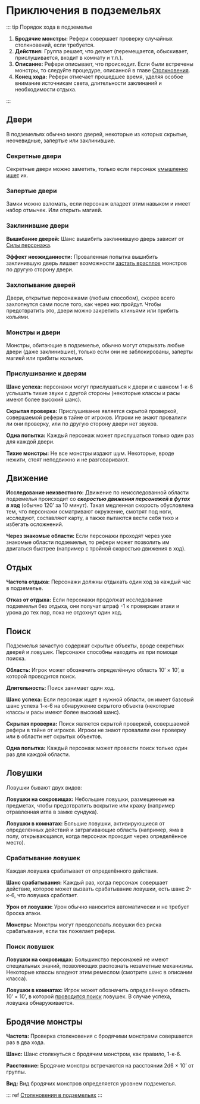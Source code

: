 # Приключения в подземельях

::: tip Порядок хода в подземелье

1. **Бродячие монстры:** Рефери совершает проверку случайных столкновений, если требуется.
2. **Действия:** Группа решает, что делает (перемещается, обыскивает, прислушивается, входит в комнату и т.п.).
3. **Описание:** Рефери описывает, что происходит. Если были встречены монстры, то следуйте процедуре, описанной в главе [Столкновения](../encounters/encounters.md).
4. **Конец хода:** Рефери отмечает прошедшее время, уделяя особое внимание источникам света, длительности заклинаний и необходимости отдыха.

:::

## Двери

В подземельях обычно много дверей, некоторые из которых скрытые, неочевидные, запертые или заклинившие.

### Секретные двери

Секретные двери можно заметить, только если персонаж [умышленно ищет](#поиск) их.

### Запертые двери

Замки можно взломать, если персонаж владеет этим навыком и имеет набор отмычек. Или открыть магией.

### Заклинившие двери

**Вышибание дверей:** Шанс вышибить заклинившую дверь зависит от [Силы персонажа](../../characters/player-characters/ability-scores.md#модификаторы-силы).

**Эффект неожиданности:** Проваленная попытка вышибить заклинившую дверь лишает возможности [застать врасплох](../encounters/encounters.md#эффект-неожиданности) монстров по другую сторону двери.

### Захлопывание дверей

Двери, открытые персонажами (любым способом), скорее всего захлопнутся сами после того, как через них пройдут. Чтобы предотвратить это, двери можно закрепить клиньями или прибить кольями.

### Монстры и двери

Монстры, обитающие в подземелье, обычно могут открывать любые двери (даже заклинившие), только если они не заблокированы, заперты магией или прибиты кольями.

### Прислушивание к дверям

**Шанс успеха:** персонажи могут прислушаться к двери и с шансом 1-к-6 услышать тихие звуки с другой стороны (некоторые классы и расы имеют более высокий шанс).

**Скрытая проверка:** Прислушивание является скрытой проверкой, совершаемой рефери в тайне от игроков. Игроки не знают провалили ли они проверку, или по другую сторону двери нет звуков.

**Одна попытка:** Каждый персонаж может прислушаться только один раз для каждой двери.

**Тихие монстры:** Не все монстры издают шум. Некоторые, вроде нежити, стоят неподвижно и не разговаривают.

## Движение

**Исследование неизвестного:** Движение по неисследованной области подземелья происходит со _**скоростью движения персонажей в футах в ход**_ (обычно 120’ за 10 минут). Такая медленная скорость обусловлена тем, что персонажи осматривают окружение, смотрят под ноги, исследуют, составляют карту, а также пытаются вести себя тихо и избегать осложнений.

**Через знакомые области:** Если персонажи проходят через уже знакомые области подземелья, то рефери может позволить им двигаться быстрее (например с тройной скоростью движения в ход).

## Отдых

**Частота отдыха:** Персонажи должны отдыхать один ход за каждый час в подземелье.

**Отказ от отдыха:** Если персонажи продолжат исследование подземелья без отдыха, они получат штраф -1 к проверкам атаки и урона до тех пор, пока не отдохнут один ход.

## Поиск

Подземелья зачастую содержат скрытые объекты, вроде секретных дверей и ловушек. Персонажи способны находить их при помощи поиска.

**Область:** Игрок может обозначить определённую область 10’ × 10’, в которой проводится поиск.

**Длительность:** Поиск занимает один ход.

**Шанс успеха:** Если персонаж ищет в нужной области, он имеет базовый шанс успеха 1-к-6 на обнаружение скрытого объекта (некоторые классы и расы имеют более высокий шанс).

**Скрытая проверка:** Поиск является скрытой проверкой, совершаемой рефери в тайне от игроков. Игроки не знают провалили они проверку или в области нет скрытых объектов.

**Одна попытка:** Каждый персонаж может провести поиск только один раз для каждой области.

## Ловушки

Ловушки бывают двух видов:

**Ловушки на сокровищах:** Небольшие ловушки, размещенные на предметах, чтобы предотвратить вскрытие или кражу (например отравленная игла в замке сундука).

**Ловушки в комнатах:** Большие ловушки, активирующиеся от определённых действий и затрагивающие область (например, яма в полу, открывающаяся, когда персонаж проходит через определённое место).

### Срабатывание ловушек

Каждая ловушка срабатывает от определённого действия.

**Шанс срабатывания:** Каждый раз, когда персонаж совершает действие, которое может вызвать срабатывание ловушки, есть шанс 2-к-6, что ловушка сработает.

**Урон от ловушки:** Урон обычно наносится автоматически и не требует броска атаки.

**Монстры:** Монстры могут преодолевать ловушки без риска срабатывания, если так пожелает рефери.

### Поиск ловушек

**Ловушки на сокровищах:** Большинство персонажей не имеют специальных знаний, позволяющих распознать незаметные механизмы. Некоторые классы владеют этим ремеслом (смотрите шанс в описании класса).

**Ловушки в комнатах:** Игрок может обозначить определённую область 10’ × 10’, в которой [проводится поиск](#поиск) ловушек. В случае успеха, ловушка обнаруживается.

## Бродячие монстры

**Частота:** Проверка столкновения с бродячими монстрами совершается раз в два хода.

**Шанс:** Шанс столкнуться с бродячим монстром, как правило, 1-к-6.

**Расстояние:** Бродячие монстры встречаются на расстоянии 2d6 × 10’ от группы.

**Вид:** Вид бродячих монстров определяется уровнем подземелья.

::: ref
[Столкновения в подземельях](../../monsters/encounter-tables/dungeons.md)
:::
